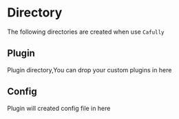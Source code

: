 # Directory

The following directories are created when use `Cafully`

## Plugin

Plugin directory,You can drop your custom plugins in here

## Config

Plugin will created config file in here